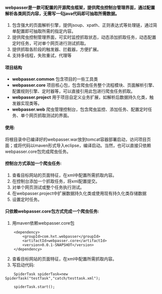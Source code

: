 
#### webpasser是一款可配置的开源爬虫框架，提供爬虫控制台管理界面，通过配置解析各类网页内容，无需写一句java代码即可抽取所需数据。

1. 包含强大的页面解析引擎，提供jsoup、xpath、正则表达式等处理链，通过简单配置即可抽取所需的指定内容。
2. 提供爬虫控制管理界面，可实时监控抓取状态，动态添加抓取任务，动态配置定时任务，可对单个网页进行测试抓取。
3. 提供抓取各阶段的触发器、拦截器，方便扩展。
4. 支持多线程，失败重试，代理等


#### 项目结构

* **webpasser.common**    包含项目的一些工具类
* **webpasser.core**  项目核心包，包含爬虫任务整个流程模块、页面解析引擎、配置规则引擎、定时器等，可以直接引用此包进行爬虫任务抓取。
* **webpasser.project**  用于项目自定义业务扩展，如解析后数据持久化类，触发器实现类等。
* **webpasser.web**    爬虫管理控制台，包含爬虫监控、添加任务、配置定时任务、单个网页抓取测试的界面。


#### 使用:

将根目录中已编译好的webpasser.war放到tomcat容器部署启动，访问项目页面；或将代码以maven形式导入eclipse，编译启动。当然，也可以直接只依赖webpasser.core包完成爬虫任务。


#### 控制台方式添加一个爬虫任务:

1. 查看目标网站的页面特征，在xml中配置所需抓取内容。
2. 在控制台添加一个抓取任务，将xml配置提交。
3. 对单个网页测试或整个任务执行测试。
4. 在webpasser.project中扩展数据持久化类或使用现有持久化类存储数据
5. 设置定时任务。


#### 只依赖webpasser.core包方式完成一个爬虫任务:

1. 用maven依赖webpasser.core包
```
	<dependency>
		<groupId>com.hxt.webpasser</groupId>
		<artifactId>webpasser.core</artifactId>
		<version>0.0.1-SNAPSHOT</version>
	</dependency>
```
2. 查看目标网站的页面特征，在xml中配置所需抓取内容。
3. 写启动代码:
```
	SpiderTask spiderTask=new SpiderTask("testTask","catch/testtask.xml");
	
	spiderTask.start();
```



